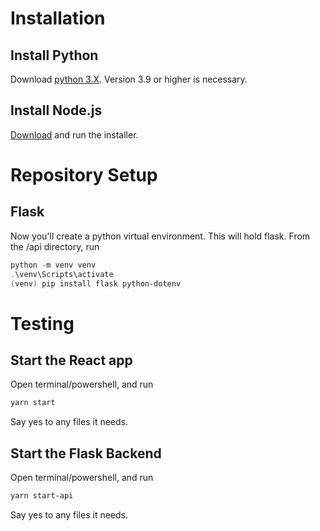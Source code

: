 # Installation

## Install Python
Download [python 3.X](https://www.python.org/downloads/). Version 3.9 or higher is necessary.

## Install Node.js
[Download](https://nodejs.org/en) and run the installer.

# Repository Setup

## Flask
Now you'll create a python virtual environment. This will hold flask. From the /api directory, run
```powershell
python -m venv venv
.\venv\Scripts\activate
(venv) pip install flask python-dotenv
```

# Testing

## Start the React app
Open terminal/powershell, and run 
```bash
yarn start
```
Say yes to any files it needs. 

## Start the Flask Backend
Open terminal/powershell, and run 
```bash
yarn start-api
```
Say yes to any files it needs.
